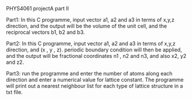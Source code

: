 PHYS4061 projectA part II

Part1: In this C programme, input vector a1, a2 and a3 in terms of x,y,z direction, and the output will be the volume of the unit cell, and the reciprocal vectors b1, b2 and b3.

Part2: In this C programme, input vector a1, a2 and a3 in terms of x,y,z direction, and (x , y , z). periodic boundary condition will then be applied, and the output will be fractional coordinates n1 , n2 and n3, and also x2, y2 and z2.

Part3: run the programme and enter the number of atoms along each direction and enter a numerical value for lattice constant. The programme will print out a nearest neighbour list for each type of lattice structure in a txt file.